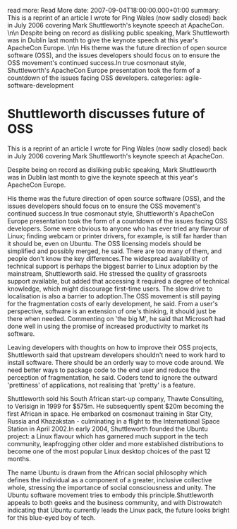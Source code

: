 read more: Read More
date: 2007-09-04T18:00:00.000+01:00
summary: This is a reprint of an article I wrote for Ping Wales (now sadly closed) back in July 2006 covering Mark Shuttleworth's keynote speech at ApacheCon. \n\n Despite being on record as disliking public speaking, Mark Shuttleworth was in Dublin last month to give the keynote speech at this year's ApacheCon Europe. \n\n His theme was the future direction of open source software (OSS), and the issues developers should focus on to ensure the OSS movement's continued success.In true cosmonaut style, Shuttleworth's ApacheCon Europe presentation took the form of a countdown of the issues facing OSS developers.
categories: agile-software-development

# Shuttleworth discusses future of OSS

This is a reprint of an article I wrote for Ping Wales (now sadly closed) back in July 2006 covering Mark Shuttleworth's keynote speech at ApacheCon. 

Despite being on record as disliking public speaking, Mark Shuttleworth was in Dublin last month to give the keynote speech at this year's ApacheCon Europe. 

His theme was the future direction of open source software (OSS), and the issues developers should focus on to ensure the OSS movement's continued success.In true cosmonaut style, Shuttleworth's ApacheCon Europe presentation took the form of a countdown of the issues facing OSS developers. Some were obvious to anyone who has ever tried any flavour of Linux; finding webcam or printer drivers, for example, is still far harder than it should be, even on Ubuntu. The OSS licensing models should be simplified and possibly merged, he said. There are too many of them, and people don't know the key differences.The widespread availability of technical support is perhaps the biggest barrier to Linux adoption by the mainstream, Shuttleworth said. He stressed the quality of grassroots support available, but added that accessing it required a degree of technical knowledge, which might discourage first-time users. The slow drive to localisation is also a barrier to adoption.The OSS movement is still paying for the fragmentation costs of early development, he said. From a user's perspective, software is an extension of one's thinking, it should just be there when needed. Commenting on 'the big M', he said that Microsoft had done well in using the promise of increased productivity to market its software.

Leaving developers with thoughts on how to improve their OSS projects, Shuttleworth said that upstream developers shouldn't need to work hard to install software. There should be an orderly way to move code around. We need better ways to package code to the end user and reduce the perception of fragmentation, he said. Coders tend to ignore the outward 'prettiness' of applications, not realising that 'pretty' is a feature.

Shuttleworth sold his South African start-up company, Thawte Consulting, to Verisign in 1999 for $575m. He subsequently spent $20m becoming the first African in space. He embarked on cosmonaut training in Star City, Russia and Khazakstan - culminating in a flight to the International Space Station in April 2002.In early 2004, Shuttleworth founded the Ubuntu project: a Linux flavour which has garnered much support in the tech community, leapfrogging other older and more established distributions to become one of the most popular Linux desktop choices of the past 12 months. 

The name Ubuntu is drawn from the African social philosophy which defines the individual as a component of a greater, inclusive collective whole, stressing the importance of social consciousness and unity. The Ubuntu software movement tries to embody this principle.Shuttleworth appeals to both geeks and the business community, and with Distrowatch indicating that Ubuntu currently leads the Linux pack, the future looks bright for this blue-eyed boy of tech.

